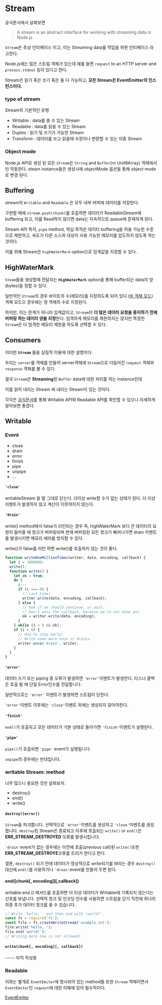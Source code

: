 # Stream

공식문서에서 살펴보면
> A stream is an abstract interface for working with streaming data in Node.js

`Stream`은 추상 인터페이스 이고, 이는 Streaming data를 작업을 위한 인터페이스 라고한다.

Node.js에는 많은 스트림 객체가 있는데 예를 들면 `request` to an HTTP server and `process.stdout` 등이 있다고 한다.

Stream은 읽기 혹은 쓰기 혹은 둘 다 가능하고, **모든 Stream은 EventEmitter의 인스턴스이다.**

### type of stream

Stream의 기본적인 유형

- Writable : data를 쓸 수 있는 Stream
- Readable : data를 읽을 수 있는 Stream
- Duplex : 읽기 및 쓰기가 가능한 Stream
- Transform : 데이터를 쓰고 읽을때 수정이나 변환할 수 있는 이중 Stream

### Object mode

Node.js API로 생성 된 모든 `Stream`은 `String` and `Buffer`(ro Unit8Array) 객체에서만 작동한다. steam instance들은 생성시에 objectMode 옵션을 통해 object mode 로 변경 된다.

## Buffering

stream의 `Writable` and `Readable` 은 모두 내부 버퍼에 데이터를 저장한다.

구현할 때에 `stream.push(chunk)`를 호출하면 데이터가 ReadableStream에 buffering 되고, 이를 Read하지 않으면 data는 지속적으로 queue에 존재하게 된다.

Stream API 특히, `pipe` method, 핵심 목적은 데이터 buffering을 허용 가능한 수준으로 제한하고, 속도가 다른 소스와 대상이 사용 가능한 메모리를 압도하지 않도록 하는 것이다.

이를 위해 Stream은 `highWaterMark` option으로 임계값을 지정할 수 있다.

## HighWaterMark

`Steam`들을 생성할때 전달되는 **`HighWaterMark`** option을 통해 buffer되는 data의 양(bytes)을 정할 수 있다.

일반적인 `Stream`의 경우 바이트의 수(메모리)를 지정하도록 되어 있다.(<u>비 객체 모드</u>)
객체 모드으 경우에는 청 겍체의 수로 지정된다.

하지만, 이는 한계가 아니라 임계값이고, `Stream`이 **더 많은 데이터 요청을 중지하기 전에 버퍼링 하는 데이터 양을 지정**한다. 엄격하게 메모리를 제한하지는 않지만 특정한 `Stream`은 더 엄격한 메모리 제한을 하도록 선택할 수 있다.

## Consumers

이러한 **`Stream`** 들을 실질적 이용에 대한 설명이다.

우리는 `server`를 객체를 만들어 server객체에 `Stream`으로 다듬어진 `request` 객체와 `response` 객체를 볼 수 있다.

결국 `Stream`은 **Streaming**된 `Buffer` data에 대한 처리를 하는 instance인데

이를 읽어 내리는 Stream
써 내리는 Stream이 있는 것이다.

각각은 [공식문서](https://nodejs.org/api/stream.html#stream_highwatermark_discrepancy_after_calling_readable_setencoding)를 통해 Writable API와 Readable API를 확인할 수 있으니 자세하게 알아보면 좋겠다.

## Writable

### **Event**
- close
- drain
- error
- finish
- pipe
- unpipe
- ...

#### `'close'`

writableStream 을 말 그대로 닫는다. 더이상 write할 수가 없는 상태가 된다. 더 이상 이벤트가 발생하지 않고 계산이 이루어지지 않는다.

#### `'drain'`

write() method에서 false가 리턴되는 경우 즉, highWaterMark 보다 큰 데이터의 요청이 들어올 때
청크가 버퍼링되며 현재 버퍼링된 모든 청크가 빠져나가면 drain 이벤트를 발생시키면 메모리 에러를 방지할 수 있다.

write()가 false를 리턴 하면 write()를 호출하지 않는 것이 좋다.

```js
function writeOneMillionTimes(writer, data, encoding, callback) {
  let i = 1000000;
  write();
  function write() {
    let ok = true;
    do {
      i--;
      if (i === 0) {
        // Last time!
        writer.write(data, encoding, callback);
      } else {
        // See if we should continue, or wait.
        // Don't pass the callback, because we're not done yet.
        ok = writer.write(data, encoding);
      }
    } while (i > 0 && ok);
    if (i > 0) {
      // Had to stop early!
      // Write some more once it drains.
      writer.once('drain', write);
    }
  }
}
```

#### `'error'`

데이터 쓰기 또는 piping 중 오류가 발생하면 `'error'`이벤트가 발생한다. 리스너 콜백은 호출 될 때 단일 Error인수를 전달합니다.

일반적으로는 `'error'` 이벤트가 발생하면 스트림이 닫힌다.

`'error'`이벤트 이후에는 `'close'`이벤트 외에는 생성되지 않아야한다.

#### `'finish'`

`end()`가 호출되고 모든 데이터가 기본 상태로 돌아가면 `'finish'`이벤트가 실행된다.


#### `'pipe'`

`pipe()`가 호출되면 `'pipe'` event가 실행됩니다.

`unpipe`의 경우에는 반대입니다.


### writable Stream: method

너무 많으니 중요한 것만 살펴보자.
- destroy()
- end()
- write()

#### `destroy([error])`

`Stream`을 파괴합니다. 선택적으로 `'error'`이벤트를 생성하고 `'close'`이벤트를 생성합니다.
`destroy`된 Stream은 종료되고 이후에 호출되는 `write()` or `end()`은 **ERR_STREAM_DESTROYED** 오류를 발생시킵니다.

`'drain'`event가 없는 경우에는 이전에 호출(previous call)된 `write()`또한 **ERR_STREAM_DESTROYE**오류를 트리거 한다고 한다.

결론, `destroy()` 되기 전에 데이터가 정상적으로 write되기를 바라는 경우 `destroy()` 대신에 `end()`를 사용하거나 `'drain'`event를 만들어 두면 된다.

#### end([chunk[, encoding]][,callback])

writable.end () 메서드를 호출하면 더 이상 데이터가 Writable에 기록되지 않는다는 신호를 보냅니다.
선택적 청크 및 인코딩 인수를 사용하면 스트림을 닫기 직전에 하나의 최종 추가 데이터 청크를 쓸 수 있습니다.

```js
// Write 'hello, ' and then end with 'world!'.
const fs = require('fs');
const file = fs.createWriteStream('example.txt');
file.write('hello, ');
file.end('world!');
// Writing more now is not allowed!
```

#### `write(chunk[, encoding][, callback])`

----- 아직 작성중

### Readable

이와는 별개로 `EventEmiter`에 명시되어 있는 method들 또한 `Stream` 객체이면서 `EventEmiter`인 `request`에 대한 이해에 있어 필수적이다.

[EventEmiter](https://jeonghun-project.github.io/Learning-things/nodeJS/EventEmitter.html)







